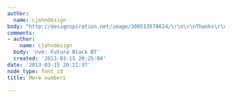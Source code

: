 ```yaml
---
author:
  name: cjohndesign
body: "http://designspiration.net/image/300513578624/\r\n\r\nThanks\r\ncjohndesign.com"
comments:
- author:
    name: cjohndesign
  body: 'nvm: Futura Black BT'
  created: '2013-03-15 20:25:04'
date: '2013-03-15 20:21:37'
node_type: font_id
title: More numbers

---
```

